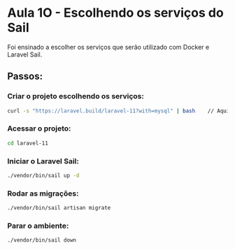 # Aula 1O - Escolhendo os serviços do Sail

Foi ensinado a escolher os serviços que serão utilizado com Docker e Laravel Sail.

## Passos:

### Criar o projeto escolhendo os serviços:

```bash
curl -s "https://laravel.build/laravel-11?with=mysql" | bash    // Aqui foi escolhido apenas o serviço do mysql
```

### Acessar o projeto:

```bash
cd laravel-11
```

### Iniciar o Laravel Sail:

```bash
./vendor/bin/sail up -d
```

### Rodar as migrações:

```bash
./vendor/bin/sail artisan migrate
```

### Parar o ambiente:

```bash
./vendor/bin/sail down
```